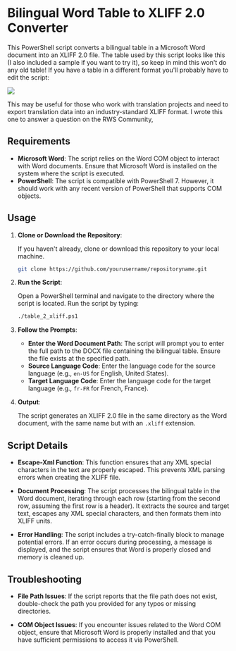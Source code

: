 # Bilingual Word Table to XLIFF 2.0 Converter

This PowerShell script converts a bilingual table in a Microsoft Word document into an XLIFF 2.0 file. The table used by this script looks like this (I also included a sample if you want to try it), so keep in  mind this won't do any old table!  If you have a table in a different format you'll probably have to edit the script:

![](https://github.com/paulfilkin/Powershell_scripts/blob/main/Bilingual%20Word%20Table%20to%20XLIFF/table_format.png)

This may be useful for those who work with translation projects and need to export translation data into an industry-standard XLIFF format. I wrote this one to answer a question on the RWS Community,

## Requirements

- **Microsoft Word**: The script relies on the Word COM object to interact with Word documents. Ensure that Microsoft Word is installed on the system where the script is executed.
- **PowerShell**: The script is compatible with PowerShell 7. However, it should work with any recent version of PowerShell that supports COM objects.

## Usage

1. **Clone or Download the Repository**: 

   If you haven't already, clone or download this repository to your local machine.

   ```sh
   git clone https://github.com/yourusername/repositoryname.git
   ```

2. **Run the Script**:

   Open a PowerShell terminal and navigate to the directory where the script is located. Run the script by typing:

   ```sh
   ./table_2_xliff.ps1
   ```

3. **Follow the Prompts**:

   - **Enter the Word Document Path**: The script will prompt you to enter the full path to the DOCX file containing the bilingual table. Ensure the file exists at the specified path.
   - **Source Language Code**: Enter the language code for the source language (e.g., `en-US` for English, United States).
   - **Target Language Code**: Enter the language code for the target language (e.g., `fr-FR` for French, France).

4. **Output**:

   The script generates an XLIFF 2.0 file in the same directory as the Word document, with the same name but with an `.xliff` extension.

## Script Details

- **Escape-Xml Function**: This function ensures that any XML special characters in the text are properly escaped. This prevents XML parsing errors when creating the XLIFF file.

- **Document Processing**: The script processes the bilingual table in the Word document, iterating through each row (starting from the second row, assuming the first row is a header). It extracts the source and target text, escapes any XML special characters, and then formats them into XLIFF units.

- **Error Handling**: The script includes a try-catch-finally block to manage potential errors. If an error occurs during processing, a message is displayed, and the script ensures that Word is properly closed and memory is cleaned up.

## Troubleshooting

- **File Path Issues**: If the script reports that the file path does not exist, double-check the path you provided for any typos or missing directories.
  
- **COM Object Issues**: If you encounter issues related to the Word COM object, ensure that Microsoft Word is properly installed and that you have sufficient permissions to access it via PowerShell.

